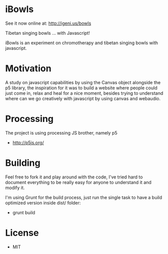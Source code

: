 # iBowls

See it now online at: http://igeni.us/bowls

Tibetan singing bowls ... with Javascript!

iBowls is an experiment on chromotherapy and tibetan singing bowls with javascript.

# Motivation
A study on javascript capabilities by using the Canvas object alongside the p5 library, 
the inspiration for it was to build a website where people could just come in, relax and heal for a nice moment, 
besides trying to understand where can we go creatively with javascript by using canvas and webaudio.

# Processing
The project is using processing JS brother, namely p5

 * http://p5js.org/

# Building
Feel free to fork it and play around with the code, I've tried hard to document everything to be really 
easy for anyone to understand it and modify it.

I'm using Grunt for the build process, just run the single task to have a build optimized version inside dist/ folder:

 * grunt build

# License
 * MIT
